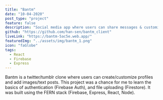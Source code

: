```yaml
---
title: "Bantm"
date: "10-04-2020"
post_type: "project"
feature: false
description: "Social media app where users can share messages & customize their page."
github: "https://github.com/han-sen/bantm_client"
liveLink: "https://bantm-5ac5e.web.app/"
featuredImg: "../assets/img/bantm_1.png"
icon: "faGlobe"
tags:
  - React
  - Firebase
  - Express
---
```


Bantm is a twitter/tumblr clone where users can create/customize profiles and add images/text posts. This project was a chance for me to learn the basics of authentication (Firebase Auth), and file uploading (Firestore). It was built using the FERN stack (Firebase, Express, React, Node).
